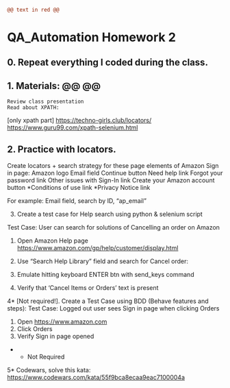 ```diff
@@ text in red @@
```

# QA_Automation Homework 2

## 0. Repeat everything I coded during the class. <done>

## 1. Materials: @@ <done> @@
    Review class presentation
    Read about XPATH:
[only xpath part] https://techno-girls.club/locators/
https://www.guru99.com/xpath-selenium.html



## 2. Practice with locators. 
Create locators + search strategy for these page elements of Amazon Sign in page:
Amazon logo
Email field
Continue button
Need help link
Forgot your password link
Other issues with Sign-In link
Create your Amazon account button
*Conditions of use link
*Privacy Notice link


For example: 
Email field, search by ID, “ap_email”


3. Create a test case for Help search using python & selenium script

Test Case: 
User can search for solutions of Cancelling an order on Amazon
1. Open Amazon Help page https://www.amazon.com/gp/help/customer/display.html 
2. Use “Search Help Library” field and search for Cancel order:

3. Emulate hitting keyboard ENTER btn with send_keys command
4. Verify that ‘Cancel Items or Orders’ text is present

4* [Not required!]. Create a Test Case using BDD (Behave features and steps):
Test Case: 
Logged out user sees Sign in page when clicking Orders

1. Open https://www.amazon.com
2. Click Orders
3. Verify Sign in page opened

* - Not Required

5* Codewars, solve this kata: https://www.codewars.com/kata/55f9bca8ecaa9eac7100004a
